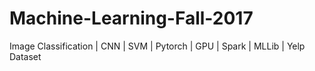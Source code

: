 # Machine-Learning-Fall-2017
Image Classification | CNN | SVM | Pytorch | GPU | Spark | MLLib | Yelp Dataset  
